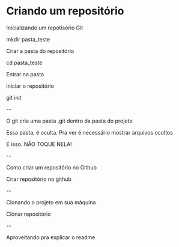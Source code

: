 # Criando um repositório

Inicializando um repotisório Git

mkdir pasta_teste

Criar a pasta do repositório

cd pasta_teste

Entrar na pasta

iniciar o repositório

git init

--

O git cria uma pasta .git dentro da pasta do projeto

Essa pasta, é oculta. Pra ver é necessário mostrar arquivos ocultos

É isso. NÃO TOQUE NELA!

--

Como criar um repositório no Github

Criar repositório no github

--

Clonando o projeto em sua máquina

Clonar repositório

--

Aproveitando pra explicar o readme
